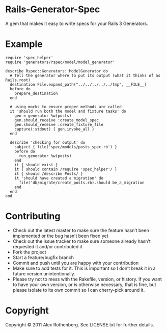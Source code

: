 # Rails-Generator-Spec

A gem that makes it easy to write specs for your Rails 3 Generators.

# Example

    require 'spec_helper'
    require 'generators/rspec/model/model_generator'

    describe Rspec::Generators::ModelGenerator do
      # Tell the generator where to put its output (what it thinks of as Rails.root)
      destination File.expand_path("../../../../../tmp", __FILE__)
      before do
        prepare_destination
      end

      # using mocks to ensure proper methods are called
      it 'should run both the model and fixture tasks' do
        gen = generator %w(posts)
        gen.should_receive :create_model_spec
        gen.should_receive :create_fixture_file
        capture(:stdout) { gen.invoke_all }
      end

      describe 'checking for output' do
        subject { file('spec/models/posts_spec.rb') }
        before do
          run_generator %w(posts)
        end
        it { should exist }
        it { should contain /require 'spec_helper'/ }
        it { should /describe Posts/ }
        it 'should have created a migration' do
          file('db/migrate/create_posts.rb).should be_a_migration
        end
      end
    end


# Contributing

* Check out the latest master to make sure the feature hasn’t been implemented or the bug hasn’t been fixed yet
* Check out the issue tracker to make sure someone already hasn’t requested it and/or contributed it
* Fork the project
* Start a feature/bugfix branch
* Commit and push until you are happy with your contribution
* Make sure to add tests for it. This is important so I don’t break it in a future version unintentionally.
* Please try not to mess with the Rakefile, version, or history. If you want to have your own version, or is otherwise necessary, that is fine, but please isolate to its own commit so I can cherry-pick around it.

# Copyright

Copyright © 2011 Alex Rothenberg. See LICENSE.txt for further details.
